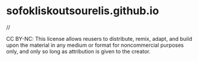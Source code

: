 # sofokliskoutsourelis.github.io
//

CC BY-NC: This license allows reusers to distribute, remix, adapt, and build upon the material in any medium or format for noncommercial purposes only, and only so long as attribution is given to the creator. 

